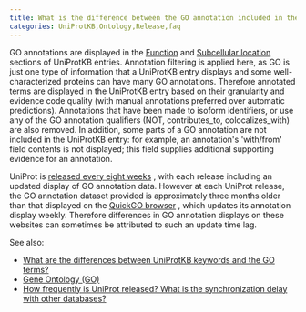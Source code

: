 ```yaml
---
title: What is the difference between the GO annotation included in the UniProtKB entry view, and the information accessible via the link "Complete GO annotation"?
categories: UniProtKB,Ontology,Release,faq
---
```


GO annotations are displayed in the [Function](http://www.uniprot.org/help/function%5Fsection) and [Subcellular location](http://www.uniprot.org/help/subcellular%5Flocation%5Fsection) sections of UniProtKB entries. Annotation filtering is applied here, as GO is just one type of information that a UniProtKB entry displays and some well-characterized proteins can have many GO annotations. Therefore annotated terms are displayed in the UniProtKB entry based on their granularity and evidence code quality (with manual annotations preferred over automatic predictions). Annotations that have been made to isoform identifiers, or use any of the GO annotation qualifiers (NOT, contributes_to, colocalizes_with) are also removed. In addition, some parts of a GO annotation are not included in the UniProtKB entry: for example, an annotation's 'with/from' field contents is not displayed; this field supplies additional supporting evidence for an annotation.

UniProt is [released every eight weeks](http://www.uniprot.org/help/synchronization) , with each release including an updated display of GO annotation data. However at each UniProt release, the GO annotation dataset provided is approximately three months older than that displayed on the [QuickGO browser](https://www.ebi.ac.uk/QuickGO/) , which updates its annotation display weekly. Therefore differences in GO annotation displays on these websites can sometimes be attributed to such an update time lag.

See also:

-   [What are the differences between UniProtKB keywords and the GO terms?](http://www.uniprot.org/help/keywords%5Fvs%5Fgo)
-   [Gene Ontology (GO)](http://www.uniprot.org/manual/gene%5Fontology)
-   [How frequently is UniProt released? What is the synchronization delay with other databases?](http://www.uniprot.org/help/synchronization)
